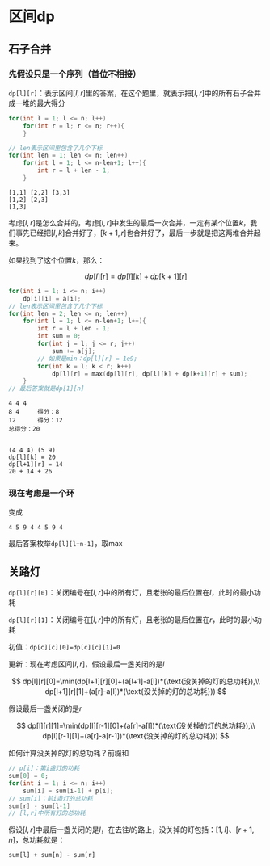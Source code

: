# 区间dp

## 石子合并

### 先假设只是一个序列（首位不相接）

`dp[l][r]`：表示区间$[l,r]$里的答案，在这个题里，就表示把$[l,r]$中的所有石子合并成一堆的最大得分

```cpp
for(int l = 1; l <= n; l++)
    for(int r = l; r <= n; r++){
    }
```

```cpp
// len表示区间里包含了几个下标
for(int len = 1; len <= n; len++)
    for(int l = 1; l <= n-len+1; l++){
        int r = l + len - 1;
    }
```

```
[1,1] [2,2] [3,3]
[1,2] [2,3]
[1,3]
```

考虑$[l,r]$是怎么合并的，考虑$[l,r]$中发生的最后一次合并，一定有某个位置$k$，我们事先已经把$[l,k]$合并好了，$[k+1,r]$也合并好了，最后一步就是把这两堆合并起来。

如果找到了这个位置$k$，那么：

$$
dp[l][r] = dp[l][k]+dp[k+1][r]
$$

```cpp
for(int i = 1; i <= n; i++)
    dp[i][i] = a[i];
// len表示区间里包含了几个下标
for(int len = 2; len <= n; len++)
    for(int l = 1; l <= n-len+1; l++){
        int r = l + len - 1;
        int sum = 0;
        for(int j = l; j <= r; j++)
            sum += a[j];
        // 如果是min：dp[l][r] = 1e9;
        for(int k = l; k < r; k++)
            dp[l][r] = max(dp[l][r], dp[l][k] + dp[k+1][r] + sum);
    }
// 最后答案就是dp[1][n]
```

```
4 4 4
8 4     得分：8
12      得分：12
总得分：20


(4 4 4) (5 9)
dp[l][k] = 20
dp[l+1][r] = 14
20 + 14 + 26
```

### 现在考虑是一个环

变成

```
4 5 9 4 4 5 9 4
```

最后答案枚举`dp[l][l+n-1]`，取max

## 关路灯

`dp[l][r][0]`：关闭编号在$[l,r]$中的所有灯，且老张的最后位置在$l$，此时的最小功耗

`dp[l][r][1]`：关闭编号在$[l,r]$中的所有灯，且老张的最后位置在$r$，此时的最小功耗

初值：`dp[c][c][0]=dp[c][c][1]=0`

更新：现在考虑区间$[l,r]$，假设最后一盏关闭的是$l$

$$
dp[l][r][0]=\min(dp[l+1][r][0]+(a[l+1]-a[l])*(\text{没关掉的灯的总功耗}),\\
dp[l+1][r][1]+(a[r]-a[l])*(\text{没关掉的灯的总功耗}))
$$

假设最后一盏关闭的是$r$

$$
dp[l][r][1]=\min(dp[l][r-1][0]+(a[r]-a[l])*(\text{没关掉的灯的总功耗}),\\
dp[l][r-1][1]+(a[r]-a[r-1])*(\text{没关掉的灯的总功耗}))
$$

如何计算没关掉的灯的总功耗？前缀和

```cpp
// p[i]：第i盏灯的功耗
sum[0] = 0;
for(int i = 1; i <= n; i++)
    sum[i] = sum[i-1] + p[i];
// sum[i]：前i盏灯的总功耗
sum[r] - sum[l-1]
// [l,r]中所有灯的总功耗
```

假设$[l,r]$中最后一盏关闭的是$l$，在去往$l$的路上，没关掉的灯包括：$[1,l]$、$[r+1,n]$，总功耗就是：

```
sum[l] + sum[n] - sum[r]
```